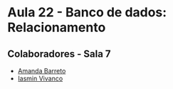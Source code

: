 # Aula 22 - Banco de dados: Relacionamento

## Colaboradores - Sala 7
- [Amanda Barreto](https://github.com/amandacbarreto)
- [Iasmin Vivanco](https://github.com/IasmimVivanco)
